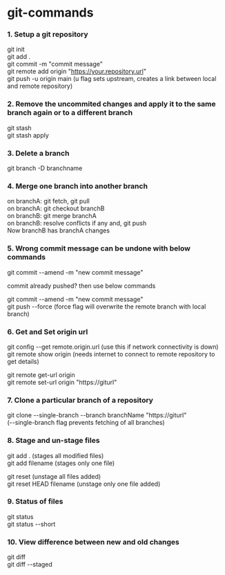 # git-commands

### 1. Setup a git repository
git init  
git add .  
git commit -m "commit message"    
git remote add origin "https://your.repository.url"   
git push -u origin main  (u flag sets upstream, creates a link between local and remote repository)    

### 2. Remove the uncommited changes and apply it to the same branch again or to a different branch
git stash  
git stash apply

### 3. Delete a branch  
git branch -D branchname

### 4. Merge one branch into another branch  
on branchA: git fetch, git pull  
on branchA: git checkout branchB  
on branchB: git merge branchA  
on branchB: resolve conflicts if any and, git push  
Now branchB has branchA changes

### 5. Wrong commit message can be undone with below commands  
git commit --amend -m "new commit message"   

commit already pushed? then use below commands  

git commit --amend -m "new commit message"  
git push --force (force flag will overwrite the remote branch with local branch)

### 6. Get and Set origin url  
git config --get remote.origin.url  (use this if network connectivity is down)  
git remote show origin (needs internet to connect to remote repository to get details)  

git remote get-url origin  
git remote set-url origin "https://giturl"  

### 7. Clone a particular branch of a repository  
git clone --single-branch --branch branchName "https://giturl"  
(--single-branch flag prevents fetching of all branches)  

### 8. Stage and un-stage files  
git add . (stages all modified files)  
git add filename (stages only one file)  

git reset (unstage all files added)    
git reset HEAD filename (unstage only one file added)  

### 9. Status of files  
git status  
git status --short  

### 10. View difference between new and old changes  
git diff  
git diff --staged  


